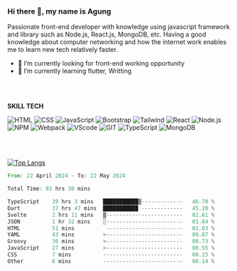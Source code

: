 ### Hi there 👋, my name is Agung
Passionate front-end developer with knowledge using javascript framework and library such as Node.js, React.js, MongoDB, etc. Having a good knowledge about computer networking and how the internet work enables me to learn new tech relatively faster.

<!--
**agungfir98/agungfir98** is a ✨ _special_ ✨ repository because its `README.md` (this file) appears on your GitHub profile.
-->

- 🔭 I’m currently looking for front-end working opportunity
- 🌱 I’m currently learning flutter, Writting
<br/>
<br/>

**SKILL TECH**

![HTML](https://img.shields.io/badge/-HTML-000000?style=flat&logo=HTML5)
![CSS](https://img.shields.io/badge/-CSS-000000?style=flat&logo=CSS3)
![JavaScript](https://img.shields.io/badge/-JavaScript-000000?style=flat&logo=javascript)
![Bootstrap](https://img.shields.io/badge/-Bootstrap-000000?style=flat&logo=Bootstrap)
![Tailwind](https://img.shields.io/badge/-Tailwind_CSS-000000?style=flat&logo=Tailwind-css)
![React](https://img.shields.io/badge/-React-000000?style=flat&logo=React)
![Node.js](https://img.shields.io/badge/-Node.js-000000?style=flat&logo=Node.js)
![NPM](https://img.shields.io/badge/-NPM-000000?style=flat&logo=NPM)
![Webpack](https://img.shields.io/badge/-Webpack-000000?style=flat&logo=Webpack)
![VScode](https://img.shields.io/badge/-VS_Code-000000?style=flat&logo=visual-studio-code)
![GIT](https://img.shields.io/badge/-Git-000000?style=flat&logo=Git)
![TypeScript](https://img.shields.io/badge/-TypeScript-000000?style=flat&logo=typescript)
![MongoDB](https://img.shields.io/badge/-MongoDB-000000?style=flat&logo=mongodb)

<br/>
<br/>



[![Top Langs](https://github-readme-stats.vercel.app/api/top-langs/?username=agungfir98&langs_count=5)](https://github.com/anuraghazra/github-readme-stats)

<!--START_SECTION:waka-->

```rust
From: 22 April 2024 - To: 22 May 2024

Total Time: 83 hrs 30 mins

TypeScript    39 hrs 3 mins   ███████████▒-------------   46.70 %
Dart          37 hrs 47 mins  ███████████ -------------   45.20 %
Svelte        2 hrs 11 mins   ▒------------------------   02.61 %
JSON          1 hr 32 mins    ░------------------------   01.84 %
HTML          51 mins          ------------------------   01.03 %
YAML          43 mins         >------------------------   00.87 %
Groovy        36 mins         >------------------------   00.73 %
JavaScript    27 mins         >------------------------   00.55 %
CSS           7 mins          -------------------------   00.15 %
Other         6 mins          -------------------------   00.14 %
```

<!--END_SECTION:waka-->